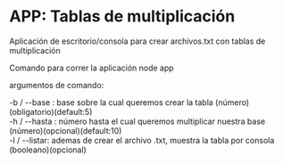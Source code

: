 # APP: Tablas de multiplicación

Aplicación de escritorio/consola para crear archivos.txt con tablas de multiplicación

Comando para correr la aplicación
node app

argumentos de comando:

-b / --base : base sobre la cual queremos crear la tabla (número)(obligatorio)(default:5)\
-h / --hasta : número hasta el cual queremos multiplicar nuestra base (número)(opcional)(default:10)\
-l / --listar: ademas de crear el archivo .txt, muestra la tabla por consola (booleano)(opcional)

